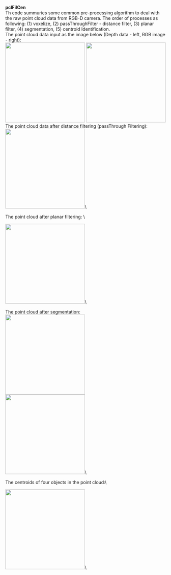 **pclFilCen**\
Th code summuries some common pre-processing algorithm to deal with the raw point cloud data from RGB-D camera. The order of processes as following: (1) voxelize, (2) passThroughFilter - distance filter, (3) planar filter, (4) segmentation, (5) centroid Identification.\
The point cloud data input as the image below (Depth data - left, RGB image - right):\
<img src="https://github.com/buivn/images/blob/master/pcdInput.png" width="250">
<img src="https://github.com/buivn/images/blob/master/4objectnew1.jpg" width="250">\
The point cloud data after distance filtering (passThrough Filtering):\
<img src="https://github.com/buivn/images/blob/master/afterPassthroughFilter.png" width="250">\

The point cloud after planar filtering: \

<img src="https://github.com/buivn/images/blob/master/pcd_filter_afterfiltering.png" width="250">\

The point cloud after segmentation:\
<img src="https://github.com/buivn/images/blob/master/FirstCloud.png" width="250">\
<img src="https://github.com/buivn/images/blob/master/SecondCloud.png" width="250">\

The centroids of four objects in the point cloud:\

<img src="https://github.com/buivn/images/blob/master/object_centroids.png" width="250">\
